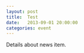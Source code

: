 ```yaml
---
layout: post
title:  Test
date:   2013-09-01 20:00:00
categories: event
---
```


Details about news item.